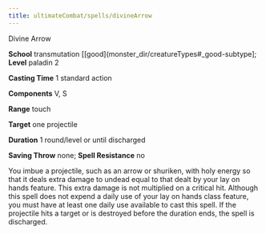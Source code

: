 ```yaml
---
title: ultimateCombat/spells/divineArrow
---
```

Divine Arrow

**School** transmutation [[good](monster_dir/creatureTypes#_good-subtype]; **Level** paladin 2

**Casting Time** 1 standard action

**Components** V, S

**Range** touch

**Target** one projectile

**Duration** 1 round/level or until discharged

**Saving Throw** none; **Spell Resistance** no

You imbue a projectile, such as an arrow or shuriken, with holy energy so that it deals extra damage to undead equal to that dealt by your lay on hands feature. This extra damage is not multiplied on a critical hit. Although this spell does not expend a daily use of your lay on hands class feature, you must have at least one daily use available to cast this spell. If the projectile hits a target or is destroyed before the duration ends, the spell is discharged.

